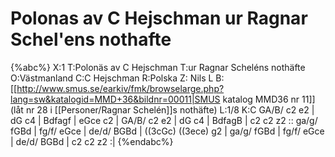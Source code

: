 # Polonas av C Hejschman ur Ragnar Schel'ens nothafte

{%abc%}
X:1
T:Polonäs av C Hejschman
T:ur Ragnar Scheléns nothäfte
O:Västmanland
C:C Hejschman
R:Polska
Z: Nils L
B:[[http://www.smus.se/earkiv/fmk/browselarge.php?lang=sw&katalogid=MMD+36&bildnr=00011|SMUS katalog MMD36 nr 11]] (låt nr 28 i [[Personer/Ragnar Schelén]]s nothäfte)
L:1/8
K:C
GA/B/ c2 e2 | dG c4 | Bdfagf | eGce c2 | GA/B/ c2 e2 | dG c4 | BdfagB | c2 c2 z2 :: 
ga/g/ fGBd | fg/f/ eGce | de/d/ BGBd | ((3cGc) ((3ece) g2 |
ga/g/ fGBd | fg/f/ eGce | de/d/ BGBd | c2 c2 z2 :|
{%endabc%}

